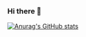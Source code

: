### Hi there 👋

[![Anurag's GitHub stats](https://github-readme-stats.vercel.app/api?username=ShreyDixit&count_private=true&show_icons=true&theme=dark)](https://github.com/anuraghazra/github-readme-stats)

<!--
**ShreyDixit/ShreyDixit** is a ✨ _special_ ✨ repository because its `README.md` (this file) appears on your GitHub profile.

Here are some ideas to get you started:

- 🔭 I’m currently working on ...
- 🌱 I’m currently learning ...
- 👯 I’m looking to collaborate on ...
- 🤔 I’m looking for help with ...
- 💬 Ask me about ...
- 📫 How to reach me: ...
- 😄 Pronouns: ...
- ⚡ Fun fact: ...
-->
